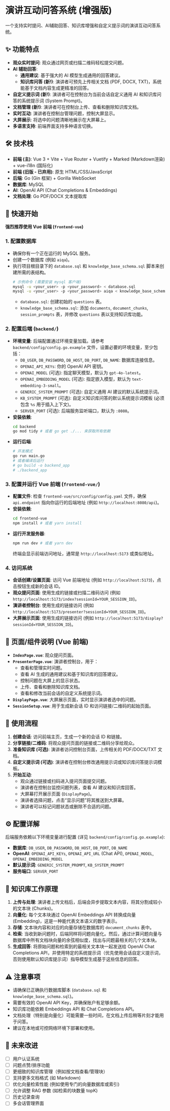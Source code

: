 # 演讲互动问答系统 (增强版)

一个支持实时提问、AI辅助回答、知识库增强和自定义提示词的演讲互动问答系统。

## ✨ 功能特点

*   **观众实时提问**: 观众通过网页或扫描二维码轻松提交问题。
*   **AI 辅助回答**:
    *   **通用建议**: 基于强大的 AI 模型生成通用的回答建议。
    *   **知识库问答 (新!)**: 演讲者可预先上传相关文档 (PDF, DOCX, TXT)，系统能基于文档内容生成更精准的回答。
*   **自定义提示词 (新!)**: 演讲者可在控制台为当前会话自定义通用 AI 和知识库问答的系统提示词 (System Prompt)。
*   **文档管理 (新!)**: 演讲者可在控制台上传、查看和删除知识库文档。
*   **实时互动**: 演讲者在控制台管理问题，控制大屏显示。
*   **大屏展示**: 将选中的问题清晰地展示在大屏幕上。
*   **多语言支持**: 前端界面支持多种语言切换。

## 🛠️ 技术栈

*   **前端 (主)**: Vue 3 + Vite + Vue Router + Vuetify + Marked (Markdown渲染) + vue-i18n (国际化)
*   **前端 (旧版 - 已弃用)**: 原生 HTML/CSS/JavaScript
*   **后端**: Go (Gin 框架) + Gorilla WebSocket
*   **数据库**: MySQL
*   **AI**: OpenAI API (Chat Completions & Embeddings)
*   **文档处理**: Go PDF/DOCX 文本提取库

## 🚀 快速开始

**强烈推荐使用 Vue 前端 (`frontend-vue`)**

### 1. 配置数据库

*   确保你有一个正在运行的 MySQL 服务。
*   创建一个数据库 (例如 `aiqa`)。
*   执行项目根目录下的 `database.sql` 和 `knowledge_base_schema.sql` 脚本来创建所需的表结构。
    ```bash
    # 示例命令 (需要安装 mysql 客户端)
    mysql -u <your_user> -p <your_password> < database.sql
    mysql -u <your_user> -p <your_password> aiqa < knowledge_base_schema.sql
    ```
    *   `database.sql`: 创建初始的 `questions` 表。
    *   `knowledge_base_schema.sql`: 添加 `documents`, `document_chunks`, `session_prompts` 表，并修改 `questions` 表以支持知识库功能。

### 2. 配置后端 (`backend/`)

*   **环境变量**: 后端配置通过环境变量加载。请参考 `backend/config/config.go.example` 文件，设置必要的环境变量，至少包括：
    *   `DB_USER`, `DB_PASSWORD`, `DB_HOST`, `DB_PORT`, `DB_NAME`: 数据库连接信息。
    *   `OPENAI_API_KEYs`: 你的 OpenAI API 密钥。
    *   `OPENAI_MODEL` (可选): 指定聊天模型，默认为 `gpt-4o-latest`。
    *   `OPENAI_EMBEDDING_MODEL` (可选): 指定嵌入模型，默认为 `text-embedding-3-small`。
    *   `GENERIC_SYSTEM_PROMPT` (可选): 自定义通用 AI 建议的默认系统提示词。
    *   `KB_SYSTEM_PROMPT` (可选): 自定义知识库问答的默认系统提示词模板 (必须包含 `%s` 用于插入上下文)。
    *   `SERVER_PORT` (可选): 后端服务监听端口，默认为 `:8080`。
*   **安装依赖**:
    ```bash
    cd backend
    go mod tidy # 或者 go get ./... 来获取所有依赖
    ```
*   **运行后端**:
    ```bash
    # 开发模式
    go run main.go
    # 或者编译后运行
    # go build -o backend_app
    # ./backend_app
    ```

### 3. 配置并运行 Vue 前端 (`frontend-vue/`)

*   **配置文件**: 检查 `frontend-vue/src/config/config.yaml` 文件，确保 `api.endpoint` 指向你运行的后端地址 (例如 `http://localhost:8080/api`)。
*   **安装依赖**:
    ```bash
    cd frontend-vue
    npm install # 或者 yarn install
    ```
*   **运行开发服务器**:
    ```bash
    npm run dev # 或者 yarn dev
    ```
    终端会显示前端访问地址，通常是 `http://localhost:5173` 或类似地址。

### 4. 访问系统

*   **会话创建/设置页面**: 访问 Vue 前端地址 (例如 `http://localhost:5173`)，点击按钮生成新的会话 ID。
*   **观众提问页面**: 使用生成的链接或扫描二维码访问 (例如 `http://localhost:5173/index?sessionId=YOUR_SESSION_ID`)。
*   **演讲者控制台**: 使用生成的链接访问 (例如 `http://localhost:5173/presenter?sessionId=YOUR_SESSION_ID`)。
*   **大屏展示页面**: 使用生成的链接访问 (例如 `http://localhost:5173/display?sessionId=YOUR_SESSION_ID`)。

## 📝 页面/组件说明 (Vue 前端)

*   **`IndexPage.vue`**: 观众提问页面。
*   **`PresenterPage.vue`**: 演讲者控制台，用于：
    *   查看和管理实时问题。
    *   查看 AI 生成的通用建议和基于知识库的回答建议。
    *   控制问题在大屏上的显示状态。
    *   上传、查看和删除知识库文档。
    *   查看和修改当前会话的自定义系统提示词。
*   **`DisplayPage.vue`**: 大屏展示页面，实时显示演讲者选中的问题。
*   **`SessionSetup.vue`**: 用于生成新会话 ID 和访问链接/二维码的起始页面。

## 🔄 使用流程

1.  **创建会话**: 访问前端主页，生成一个新的会话 ID 和链接。
2.  **分享链接/二维码**: 将观众提问页面的链接或二维码分享给观众。
3.  **准备知识库 (可选)**: 演讲者访问控制台页面，上传相关的 PDF/DOCX/TXT 文档。
4.  **自定义提示词 (可选)**: 演讲者在控制台修改通用提示词或知识库问答提示词模板。
5.  **开始互动**:
    *   观众通过链接或扫码进入提问页面提交问题。
    *   演讲者在控制台监控问题列表，查看 AI 建议和知识库回答。
    *   大屏幕打开展示页面 (`DisplayPage`)。
    *   演讲者选择问题，点击“显示问题”将其推送到大屏幕。
    *   演讲者可以标记问题状态或删除不合适的问题。

## ⚙️ 配置详解

后端服务依赖以下环境变量进行配置 (详见 `backend/config/config.go.example`):

*   **数据库**: `DB_USER`, `DB_PASSWORD`, `DB_HOST`, `DB_PORT`, `DB_NAME`
*   **OpenAI**: `OPENAI_API_KEYs`, `OPENAI_API_URL` (Chat API), `OPENAI_MODEL`, `OPENAI_EMBEDDING_MODEL`
*   **默认提示词**: `GENERIC_SYSTEM_PROMPT`, `KB_SYSTEM_PROMPT`
*   **服务端口**: `SERVER_PORT`

## 🧠 知识库工作原理

1.  **上传与处理**: 演讲者上传文档后，后端会异步提取文本内容，将其分割成较小的文本块 (Chunks)。
2.  **向量化**: 每个文本块通过 OpenAI Embeddings API 转换成向量 (Embedding)，这是一种能代表文本语义的数字表示。
3.  **存储**: 文本块内容和对应的向量存储在数据库的 `document_chunks` 表中。
4.  **检索**: 当收到新问题时，后端同样将问题向量化。然后，通过计算问题向量与数据库中所有文档块向量的余弦相似度，找出与问题最相关的几个文本块。
5.  **生成回答**: 将原始问题和检索到的最相关文本块一起发送给 OpenAI Chat Completions API，并使用特定的系统提示词（优先使用会话自定义提示词，否则使用默认知识库提示词）指导模型生成基于这些信息的回答。

## ⚠️ 注意事项

*   请确保已正确执行数据库脚本 (`database.sql` 和 `knowledge_base_schema.sql`)。
*   需要有效的 OpenAI API Key，并确保账户有足够余额。
*   知识库功能依赖 Embeddings API 和 Chat Completions API。
*   文档处理（特别是向量化）可能需要一些时间，在文档上传后稍等片刻才能用于问答。
*   建议在本地或可控网络环境下部署和使用。

## 🚀 未来改进

*   [ ] 用户认证系统
*   [ ] 问题点赞/排序功能
*   [ ] 更细致的知识库管理（例如按文档查看/管理块）
*   [ ] 支持更多文档格式 (如 Markdown)
*   [ ] 优化向量检索性能 (例如使用专门的向量数据库或索引)
*   [ ] 允许调整 RAG 参数 (如检索的块数量 topK)
*   [ ] 历史记录查询
*   [ ] 多会话管理界面
